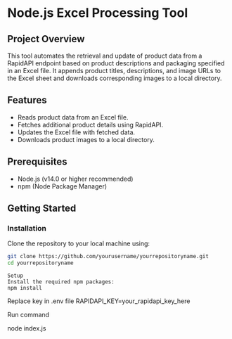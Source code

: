 # Node.js Excel Processing Tool

## Project Overview

This tool automates the retrieval and update of product data from a RapidAPI endpoint based on product descriptions and packaging specified in an Excel file. It appends product titles, descriptions, and image URLs to the Excel sheet and downloads corresponding images to a local directory.

## Features

- Reads product data from an Excel file.
- Fetches additional product details using RapidAPI.
- Updates the Excel file with fetched data.
- Downloads product images to a local directory.

## Prerequisites

- Node.js (v14.0 or higher recommended)
- npm (Node Package Manager)

## Getting Started

### Installation

Clone the repository to your local machine using:

```bash
git clone https://github.com/yourusername/yourrepositoryname.git
cd yourrepositoryname
```

```
Setup
Install the required npm packages:
npm install
```

Replace key in .env file
RAPIDAPI_KEY=your_rapidapi_key_here

Run command

node index.js
